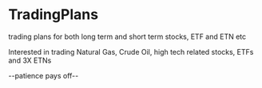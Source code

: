# TradingPlans
trading plans for both long term and short term stocks, ETF and ETN etc


Interested in trading Natural Gas, Crude Oil, high tech related stocks, ETFs and 3X ETNs

--patience pays off--

